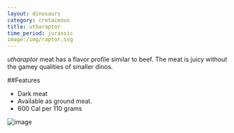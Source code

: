 ```yaml
---
layout: dinosaurs
category: cretaceous
title: utharaptor
time_period: jurassic
image:/img/raptor.svg
---
```


*utharaptor* meat has a flavor profile similar to beef. The meat is juicy without the gamey qualities of smaller dinos. 

##Features

- Dark meat
- Available as ground meat.
- 600 Cal per 110 grams

![image]({{site.baseurl}}/img/raptor.svg)